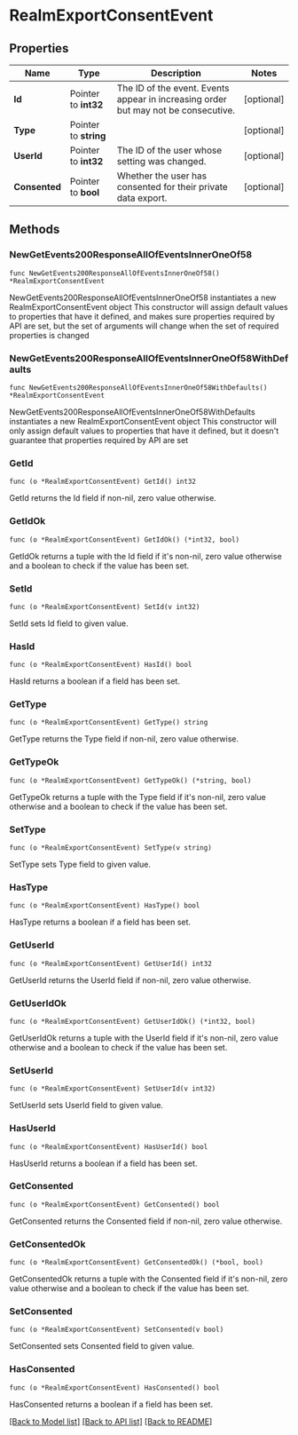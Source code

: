 # RealmExportConsentEvent

## Properties

Name | Type | Description | Notes
------------ | ------------- | ------------- | -------------
**Id** | Pointer to **int32** | The ID of the event. Events appear in increasing order but may not be consecutive.  | [optional] 
**Type** | Pointer to **string** |  | [optional] 
**UserId** | Pointer to **int32** | The ID of the user whose setting was changed.  | [optional] 
**Consented** | Pointer to **bool** | Whether the user has consented for their private data export.  | [optional] 

## Methods

### NewGetEvents200ResponseAllOfEventsInnerOneOf58

`func NewGetEvents200ResponseAllOfEventsInnerOneOf58() *RealmExportConsentEvent`

NewGetEvents200ResponseAllOfEventsInnerOneOf58 instantiates a new RealmExportConsentEvent object
This constructor will assign default values to properties that have it defined,
and makes sure properties required by API are set, but the set of arguments
will change when the set of required properties is changed

### NewGetEvents200ResponseAllOfEventsInnerOneOf58WithDefaults

`func NewGetEvents200ResponseAllOfEventsInnerOneOf58WithDefaults() *RealmExportConsentEvent`

NewGetEvents200ResponseAllOfEventsInnerOneOf58WithDefaults instantiates a new RealmExportConsentEvent object
This constructor will only assign default values to properties that have it defined,
but it doesn't guarantee that properties required by API are set

### GetId

`func (o *RealmExportConsentEvent) GetId() int32`

GetId returns the Id field if non-nil, zero value otherwise.

### GetIdOk

`func (o *RealmExportConsentEvent) GetIdOk() (*int32, bool)`

GetIdOk returns a tuple with the Id field if it's non-nil, zero value otherwise
and a boolean to check if the value has been set.

### SetId

`func (o *RealmExportConsentEvent) SetId(v int32)`

SetId sets Id field to given value.

### HasId

`func (o *RealmExportConsentEvent) HasId() bool`

HasId returns a boolean if a field has been set.

### GetType

`func (o *RealmExportConsentEvent) GetType() string`

GetType returns the Type field if non-nil, zero value otherwise.

### GetTypeOk

`func (o *RealmExportConsentEvent) GetTypeOk() (*string, bool)`

GetTypeOk returns a tuple with the Type field if it's non-nil, zero value otherwise
and a boolean to check if the value has been set.

### SetType

`func (o *RealmExportConsentEvent) SetType(v string)`

SetType sets Type field to given value.

### HasType

`func (o *RealmExportConsentEvent) HasType() bool`

HasType returns a boolean if a field has been set.

### GetUserId

`func (o *RealmExportConsentEvent) GetUserId() int32`

GetUserId returns the UserId field if non-nil, zero value otherwise.

### GetUserIdOk

`func (o *RealmExportConsentEvent) GetUserIdOk() (*int32, bool)`

GetUserIdOk returns a tuple with the UserId field if it's non-nil, zero value otherwise
and a boolean to check if the value has been set.

### SetUserId

`func (o *RealmExportConsentEvent) SetUserId(v int32)`

SetUserId sets UserId field to given value.

### HasUserId

`func (o *RealmExportConsentEvent) HasUserId() bool`

HasUserId returns a boolean if a field has been set.

### GetConsented

`func (o *RealmExportConsentEvent) GetConsented() bool`

GetConsented returns the Consented field if non-nil, zero value otherwise.

### GetConsentedOk

`func (o *RealmExportConsentEvent) GetConsentedOk() (*bool, bool)`

GetConsentedOk returns a tuple with the Consented field if it's non-nil, zero value otherwise
and a boolean to check if the value has been set.

### SetConsented

`func (o *RealmExportConsentEvent) SetConsented(v bool)`

SetConsented sets Consented field to given value.

### HasConsented

`func (o *RealmExportConsentEvent) HasConsented() bool`

HasConsented returns a boolean if a field has been set.


[[Back to Model list]](../README.md#documentation-for-models) [[Back to API list]](../README.md#documentation-for-api-endpoints) [[Back to README]](../README.md)


